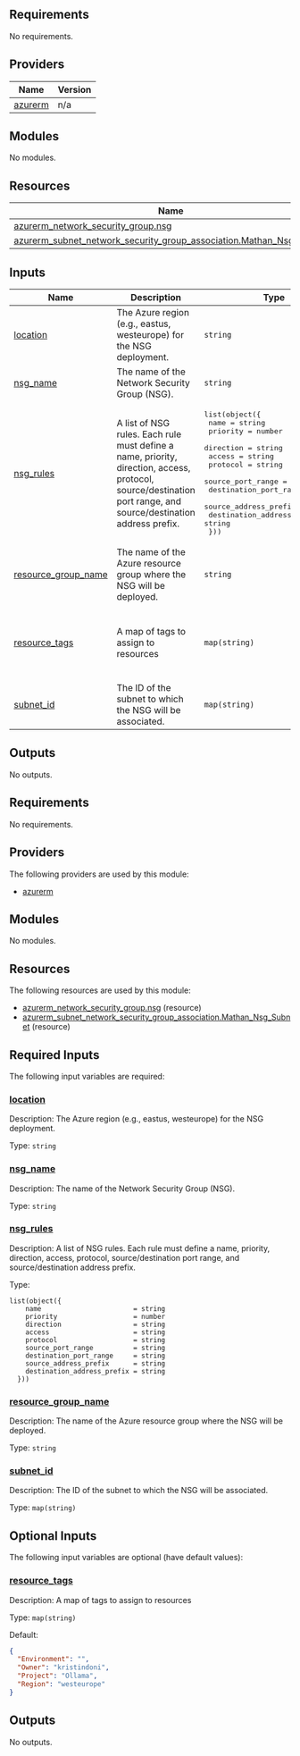 ## Requirements

No requirements.

## Providers

| Name | Version |
|------|---------|
| <a name="provider_azurerm"></a> [azurerm](#provider\_azurerm) | n/a |

## Modules

No modules.

## Resources

| Name | Type |
|------|------|
| [azurerm_network_security_group.nsg](https://registry.terraform.io/providers/hashicorp/azurerm/latest/docs/resources/network_security_group) | resource |
| [azurerm_subnet_network_security_group_association.Mathan_Nsg_Subnet](https://registry.terraform.io/providers/hashicorp/azurerm/latest/docs/resources/subnet_network_security_group_association) | resource |

## Inputs

| Name | Description | Type | Default | Required |
|------|-------------|------|---------|:--------:|
| <a name="input_location"></a> [location](#input\_location) | The Azure region (e.g., eastus, westeurope) for the NSG deployment. | `string` | n/a | yes |
| <a name="input_nsg_name"></a> [nsg\_name](#input\_nsg\_name) | The name of the Network Security Group (NSG). | `string` | n/a | yes |
| <a name="input_nsg_rules"></a> [nsg\_rules](#input\_nsg\_rules) | A list of NSG rules. Each rule must define a name, priority, direction, access, protocol, source/destination port range, and source/destination address prefix. | <pre>list(object({<br/>    name                       = string<br/>    priority                   = number<br/>    direction                  = string<br/>    access                     = string<br/>    protocol                   = string<br/>    source_port_range          = string<br/>    destination_port_range     = string<br/>    source_address_prefix      = string<br/>    destination_address_prefix = string<br/>  }))</pre> | n/a | yes |
| <a name="input_resource_group_name"></a> [resource\_group\_name](#input\_resource\_group\_name) | The name of the Azure resource group where the NSG will be deployed. | `string` | n/a | yes |
| <a name="input_resource_tags"></a> [resource\_tags](#input\_resource\_tags) | A map of tags to assign to resources | `map(string)` | <pre>{<br/>  "Environment": "",<br/>  "Owner": "kristindoni",<br/>  "Project": "Ollama",<br/>  "Region": "westeurope"<br/>}</pre> | no |
| <a name="input_subnet_id"></a> [subnet\_id](#input\_subnet\_id) | The ID of the subnet to which the NSG will be associated. | `map(string)` | n/a | yes |

## Outputs

No outputs.
## Requirements

No requirements.

## Providers

The following providers are used by this module:

- <a name="provider_azurerm"></a> [azurerm](#provider\_azurerm)

## Modules

No modules.

## Resources

The following resources are used by this module:

- [azurerm_network_security_group.nsg](https://registry.terraform.io/providers/hashicorp/azurerm/latest/docs/resources/network_security_group) (resource)
- [azurerm_subnet_network_security_group_association.Mathan_Nsg_Subnet](https://registry.terraform.io/providers/hashicorp/azurerm/latest/docs/resources/subnet_network_security_group_association) (resource)

## Required Inputs

The following input variables are required:

### <a name="input_location"></a> [location](#input\_location)

Description: The Azure region (e.g., eastus, westeurope) for the NSG deployment.

Type: `string`

### <a name="input_nsg_name"></a> [nsg\_name](#input\_nsg\_name)

Description: The name of the Network Security Group (NSG).

Type: `string`

### <a name="input_nsg_rules"></a> [nsg\_rules](#input\_nsg\_rules)

Description: A list of NSG rules. Each rule must define a name, priority, direction, access, protocol, source/destination port range, and source/destination address prefix.

Type:

```hcl
list(object({
    name                       = string
    priority                   = number
    direction                  = string
    access                     = string
    protocol                   = string
    source_port_range          = string
    destination_port_range     = string
    source_address_prefix      = string
    destination_address_prefix = string
  }))
```

### <a name="input_resource_group_name"></a> [resource\_group\_name](#input\_resource\_group\_name)

Description: The name of the Azure resource group where the NSG will be deployed.

Type: `string`

### <a name="input_subnet_id"></a> [subnet\_id](#input\_subnet\_id)

Description: The ID of the subnet to which the NSG will be associated.

Type: `map(string)`

## Optional Inputs

The following input variables are optional (have default values):

### <a name="input_resource_tags"></a> [resource\_tags](#input\_resource\_tags)

Description: A map of tags to assign to resources

Type: `map(string)`

Default:

```json
{
  "Environment": "",
  "Owner": "kristindoni",
  "Project": "Ollama",
  "Region": "westeurope"
}
```

## Outputs

No outputs.
